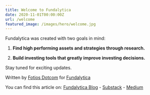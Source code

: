 ```yaml
---
title: Welcome to Fundalytica
date: 2020-11-01T00:00:00Z
url: /welcome
featured_image: /images/hero/welcome.jpg
---
```


Fundalytica was created with two goals in mind:

1. **Find high performing assets and strategies through research.**

2. **Build investing tools that greatly improve investing decisions.**

Stay tuned for exciting updates.

Written by [Fotios Dotcom](https://twitter.com/fotiosdotcom) for [Fundalytica](https://www.fundalytica.com)

You can find this article on:
[Fundalytica Blog](https://blog.fundalytica.com) - [Substack](https://fundalytica.substack.com) - [Medium](https://medium.com/fundalytica)